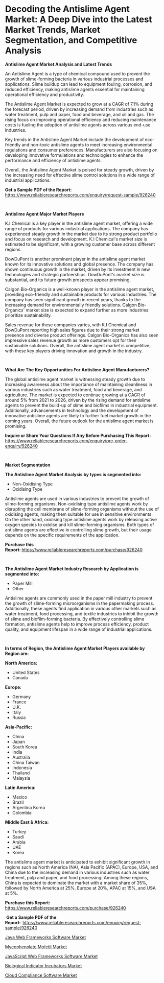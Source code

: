 <p><h1>Decoding the Antislime Agent Market: A Deep Dive into the Latest Market Trends, Market Segmentation, and Competitive Analysis</h1></p><p><strong>Antislime Agent Market Analysis and Latest Trends</strong></p>
<p><p>An Antislime Agent is a type of chemical compound used to prevent the growth of slime-forming bacteria in various industrial processes and applications. Slime buildup can lead to equipment fouling, corrosion, and reduced efficiency, making antislime agents essential for maintaining operational efficiency and productivity.</p><p>The Antislime Agent Market is expected to grow at a CAGR of 7.1% during the forecast period, driven by increasing demand from industries such as water treatment, pulp and paper, food and beverage, and oil and gas. The rising focus on improving operational efficiency and reducing maintenance costs is fueling the adoption of antislime agents across various end-use industries.</p><p>Key trends in the Antislime Agent Market include the development of eco-friendly and non-toxic antislime agents to meet increasing environmental regulations and consumer preferences. Manufacturers are also focusing on developing innovative formulations and technologies to enhance the performance and efficiency of antislime agents.</p><p>Overall, the Antislime Agent Market is poised for steady growth, driven by the increasing need for effective slime control solutions in a wide range of industrial applications.</p></p>
<p><strong>Get a Sample PDF of the Report:&nbsp;</strong> <a href="https://www.reliableresearchreports.com/enquiry/request-sample/926240">https://www.reliableresearchreports.com/enquiry/request-sample/926240</a></p>
<p>&nbsp;</p>
<p><strong>Antislime Agent Major Market Players</strong></p>
<p><p>K.I Chemical is a key player in the antislime agent market, offering a wide range of products for various industrial applications. The company has experienced steady growth in the market due to its strong product portfolio and focus on research and development. K.I Chemical's market size is estimated to be significant, with a growing customer base across different regions.</p><p>DowDuPont is another prominent player in the antislime agent market known for its innovative solutions and global presence. The company has shown continuous growth in the market, driven by its investment in new technologies and strategic partnerships. DowDuPont's market size is substantial, and its future growth prospects appear promising.</p><p>Calgon Bio-Organics is a well-known player in the antislime agent market, providing eco-friendly and sustainable products for various industries. The company has seen significant growth in recent years, thanks to the increasing demand for environmentally friendly solutions. Calgon Bio-Organics' market size is expected to expand further as more industries prioritize sustainability.</p><p>Sales revenue for these companies varies, with K.I Chemical and DowDuPont reporting high sales figures due to their strong market presence and diverse product offerings. Calgon Bio-Organics has also seen impressive sales revenue growth as more customers opt for their sustainable solutions. Overall, the antislime agent market is competitive, with these key players driving innovation and growth in the industry.</p></p>
<p>&nbsp;</p>
<p><strong>What Are The Key Opportunities For Antislime Agent Manufacturers?</strong></p>
<p><p>The global antislime agent market is witnessing steady growth due to increasing awareness about the importance of maintaining cleanliness in various industries such as water treatment, food and beverage, and agriculture. The market is expected to continue growing at a CAGR of around 5% from 2021 to 2026, driven by the rising demand for antislime agents to prevent the build-up of slime and biofilms in industrial equipment. Additionally, advancements in technology and the development of innovative antislime agents are likely to further fuel market growth in the coming years. Overall, the future outlook for the antislime agent market is promising.</p></p>
<p><strong>Inquire or Share Your Questions If Any Before Purchasing This Report:</strong> <a href="https://www.reliableresearchreports.com/enquiry/pre-order-enquiry/926240">https://www.reliableresearchreports.com/enquiry/pre-order-enquiry/926240</a></p>
<p>&nbsp;</p>
<p><strong>Market Segmentation</strong></p>
<p><strong>The Antislime Agent Market Analysis by types is segmented into:</strong></p>
<p><ul><li>Non-Oxidising Type</li><li>Oxidising Type</li></ul></p>
<p><p>Antislime agents are used in various industries to prevent the growth of slime-forming organisms. Non-oxidising type antislime agents work by disrupting the cell membrane of slime-forming organisms without the use of oxidising agents, making them suitable for use in sensitive environments. On the other hand, oxidising type antislime agents work by releasing active oxygen species to oxidise and kill slime-forming organisms. Both types of antislime agents are effective in controlling slime growth, but their usage depends on the specific requirements of the application.</p></p>
<p><strong>Purchase this Report:&nbsp;</strong><a href="https://www.reliableresearchreports.com/purchase/926240">https://www.reliableresearchreports.com/purchase/926240</a></p>
<p>&nbsp;</p>
<p><strong>The Antislime Agent Market Industry Research by Application is segmented into:</strong></p>
<p><ul><li>Paper Mill</li><li>Other</li></ul></p>
<p><p>Antislime agents are commonly used in the paper mill industry to prevent the growth of slime-forming microorganisms in the papermaking process. Additionally, these agents find application in various other markets such as water treatment, food processing, and textile industries to inhibit the growth of slime and biofilm-forming bacteria. By effectively controlling slime formation, antislime agents help to improve process efficiency, product quality, and equipment lifespan in a wide range of industrial applications.</p></p>
<p>&nbsp;</p>
<p><strong>In terms of Region, the Antislime Agent Market Players available by Region are:</strong></p>
<p>
    <p> <strong> North America: </strong>
        <ul>
            <li>United States</li>
            <li>Canada</li>
        </ul>
        </p> 
    <p> <strong> Europe: </strong>
        <ul>
            <li>Germany</li>
            <li>France</li>
            <li>U.K.</li>
            <li>Italy</li>
            <li>Russia</li>
        </ul>
        </p> 
    <p> <strong> Asia-Pacific: </strong>
        <ul>
            <li>China</li>
            <li>Japan</li>
            <li>South Korea</li>
            <li>India</li>
            <li>Australia</li>
            <li>China Taiwan</li>
            <li>Indonesia</li>
            <li>Thailand</li>
            <li>Malaysia</li>
        </ul>
        </p> 
    <p> <strong> Latin America: </strong>
        <ul>
            <li>Mexico</li>
            <li>Brazil</li>
            <li>Argentina Korea</li>
            <li>Colombia</li>
        </ul>
        </p> 
    <p> <strong> Middle East & Africa: </strong>
        <ul>
            <li>Turkey</li>
            <li>Saudi</li>
            <li>Arabia</li>
            <li>UAE</li>
            <li>Korea</li>
        </ul>
    </p>
    </p>
<p><p>The antislime agent market is anticipated to exhibit significant growth in regions such as North America (NA), Asia Pacific (APAC), Europe, USA, and China due to the increasing demand in various industries such as water treatment, pulp and paper, and food processing. Among these regions, China is expected to dominate the market with a market share of 35%, followed by North America at 25%, Europe at 20%, APAC at 15%, and USA at 5%.</p></p>
<p><strong>Purchase this Report: </strong><a href="https://www.reliableresearchreports.com/purchase/926240">https://www.reliableresearchreports.com/purchase/926240</a></p>
<p>&nbsp;<strong>Get a Sample PDF of the Report:&nbsp;&nbsp;</strong><a href="https://www.reliableresearchreports.com/enquiry/request-sample/926240">https://www.reliableresearchreports.com/enquiry/request-sample/926240</a></p>
<p><strong></strong></p>
<p><p><a href="https://medium.com/p/db54058c4337/edit">Java Web Frameworks Software Market</a></p><p><a href="https://github.com/ChiragRp1/Market-Research-Report-List-3/blob/main/mycophenolate-mofetil-market.md">Mycophenolate Mofetil Market</a></p><p><a href="https://medium.com/p/627f6469dcda/edit">JavaScript Web Frameworks Software Market</a></p><p><a href="https://github.com/Hazelklievgspy6vdcsmu106w/Market-Research-Report-List-1/blob/main/biological-indicator-incubators-market.md">Biological Indicator Incubators Market</a></p><p><a href="https://medium.com/p/a3ee23bd0373/edit">Cloud Compliance Software Market</a></p></p>